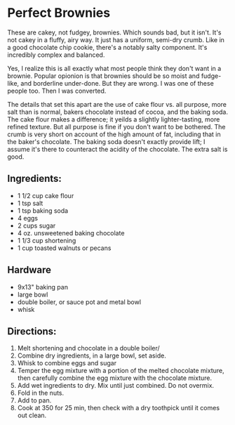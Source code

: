 # Perfect Brownies

These are cakey, not fudgey, brownies. Which sounds bad, but it isn't. It's not cakey in a fluffy, airy way. It just has a uniform, semi-dry crumb. Like in a good chocolate chip cookie, there's a notably salty component. It's incredibly complex and balanced. 

Yes, I realize this is all exactly what most people think they don't want in a brownie. Popular opionion is that brownies should be so moist and fudge-like, and borderline under-done. But they are wrong. I was one of these people too. Then I was converted. 

The details that set this apart are the use of cake flour vs. all purpose, more salt than is normal, bakers chocolate instead of cocoa, and  the baking soda. The cake flour makes a difference; it yeilds a slightly lighter-tasting, more refined texture. But all purpose is fine if you don't want to be bothered. The crumb is very short on account of the high amount of fat, including that in the baker's chocolate. The baking soda doesn't exactly provide lift; I assume it's there to counteract the acidity of the chocolate. The extra salt is good. 

## Ingredients:

- 1 1/2 cup cake flour
- 1 tsp salt
- 1 tsp baking soda
- 4 eggs
- 2 cups sugar
- 4 oz. unsweetened baking chocolate
- 1 1/3 cup shortening
- 1 cup toasted walnuts or pecans

## Hardware
- 9x13" baking pan
- large bowl
- double boiler, or sauce pot and metal bowl
- whisk

## Directions:

1. Melt shortening and chocolate in a double boiler/
2. Combine dry ingredients, in a large bowl, set aside.
3. Whisk to combine eggs and sugar
4. Temper the egg mixture with a portion of the melted chocolate mixture, then carefully combine the egg mixture with the chocolate mixture.
5. Add wet ingredients to dry. Mix until just combined. Do not overmix.
6. Fold in the nuts.
7. Add to pan.
8. Cook at 350 for 25 min, then check with a dry toothpick until it comes out clean. 

